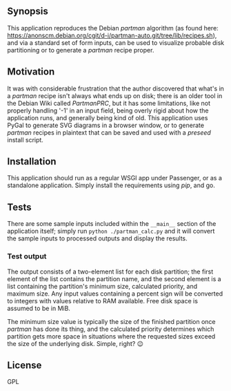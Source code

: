 ## Synopsis

This application reproduces the Debian _partman_ algorithm (as found here:
<https://anonscm.debian.org/cgit/d-i/partman-auto.git/tree/lib/recipes.sh>),
and via a standard set of form inputs, can be used to visualize probable disk
partitioning or to generate a _partman_ recipe proper.

## Motivation

It was with considerable frustration that the author discovered that what's in
a _partman_ recipe isn't always what ends up on disk; there is an older tool in
the Debian Wiki called _PartmanPRC_, but it has some limitations, like not
properly handling '-1' in an input field, being overly rigid about how the
application runs, and generally being kind of old. This application uses PyGal
to generate SVG diagrams in a browser window, or to generate _partman_ recipes
in plaintext that can be saved and used with a _preseed_ install script.

## Installation

This application should run as a regular WSGI app under Passenger, or as a
standalone application. Simply install the requirements using _pip_, and go.

## Tests

There are some sample inputs included within the `__main__` section of the
application itself; simply run `python ./partman_calc.py` and it will convert
the sample inputs to processed outputs and display the results.

### Test output

The output consists of a two-element list for each disk partition; the first
element of the list contains the partition name, and the second element is a
list containing the partition's minimum size, calculated priority, and maximum
size. Any input values containing a percent sign will be converted to integers
with values relative to RAM available. Free disk space is assumed to be in MiB.

The minimum size value is typically the size of the finished partition
once _partman_ has done its thing, and the calculated priority determines which
partition gets more space in situations where the requested sizes exceed the
size of the underlying disk. Simple, right? :wink:

## License

GPL
